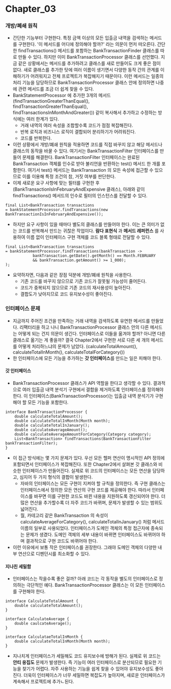 Chapter_03
============
### 개방/폐쇄 원칙
- 간단한 기능부터 구현한다. 특정 금액 이상의 모든 입출금 내역을 검색하는 메서드를 구현한다. '이 메서드를 어디에 정의해야
할까?' 라는 의문이 먼저 떠오른다. 간단한 findTransactions() 메서드를 포함하는 BankTransactionFinder 클래스를 따로 만들 수
있다. 하지만 이미 BankTransactionProcessor 클래스를 선언했다. 지금 같은 상황에서는 메서드를 추가하려고 클래스를 새로
만들어도 크게 좋은 점이 없다. 새로 클래스를 추가한 탓에 여러 이름이 생기면서 다양한 동작 간의 관계를 이해하기가 어려워지고
전체 프로젝트가 복잡해지기 때문이다. 이런 메서드는 일종의 처리 기능을 담당하므로 BankTransactionProcessor 클래스 안에
정의하면 나중에 관련 메서드를 조금 더 쉽게 찾을 수 있다.
- BankStatementProcessor 에 추가한 3개의 메서드 (findTransactionGreaterThanEqual(), findTransactionGreaterThanEqual(), 
findTransactionsInMonthAndGreater()) 같이 복사해서 추가하고 수정하는 방식에는 여러 한계가 있다.
  * 거래 내역의 여러 속성을 조합할수록 코드가 점점 복잡해진다.
  * 반복 로직과 비즈니스 로직이 결합되어 분리하기가 어려워진다.
  * 코드를 반복한다.
- 이런 상황에서 개방/폐쇄 원칙을 적용하면 코드를 직접 바꾸지 않고 해당 메서드나 클래스의 동작을 바꿀 수 있다.
여기서는 BankTransactionFilter 인터페이스를 만들어 문제를 해결한다. BankTransactionFilter 인터페이스는 완료된
BankTransaction 객체를 인수로 받아 불리언을 반환하는 test() 메서드 한 개를 포함한다. 여기서 test() 메서드는
BankTransaction 의 모든 속성에 접근할 수 있으므로 이를 이용해 특정 조건의 참, 거짓 여부를 판단한다.
- 이제 새로운 요구 사항에 맞는 필터를 구현한 후(BankTransactionIsInFebruaryAndExpensive 클래스), 아래와 같이 
findTransactions() 메서드의 인수로 필터의 인스턴스를 전달할 수 있다.
```
final List<BankTransaction transactions 
= bankStatementProcessor.findTransactions(new BankTransactionIsInFebruaryAndExpensive());
```
- 하지만 요구 사항이 있을 때마다 별도의 클래스를 만들어야 한다. 이는 큰 의미가 없는 코드를 반복해서 만드는 귀찮은
작업이다. **람다 표현식** 과 **메서드 레퍼런스** 를 사용하여 이름 없이 인터페이스 구현 객체를 코드 블록 형태로
전달할 수 있다.
```
final List<BankTransaction transactions 
= bankStatementProcessor.findTransactions(bankTransaction ->
            bankTransaction.getDate().getMonth() == Month.FEBRUARY
            && bankTransaction.getAmount() >= 1_000);
);
```
- 요약하자면, 다음과 같은 장점 덕분에 개방/폐쇄 원칙을 사용한다.
  * 기존 코드를 바꾸지 않으므로 기존 코드가 잘못될 가능성이 줄어든다.
  * 코드가 중복되지 않으므로 기존 코드의 재사용성이 높아진다.
  * 결합도가 낮아지므로 코드 유지보수성이 좋아진다.

### 인터페이스 문제
- 지금까지 주어진 조건을 만족하는 거래 내역을 검색하도록 유연한 메서드를 만들었다. 리팩터리을 하고 나니
BankTransactionProcessor 클래스 안의 다른 메서드는 어떻게 되는 건지 의문이 생긴다. 인터페이스로 이들을 옮겨야 할까?
아니면 다른 클래스로 옮기는 게 좋을까? 결국 Chapter2에서 구현한 서로 다른 세 개의 메서드를 어떻게 처리하느냐의 문제가
남았다. (calculateTotalAmount(), calculateTotalInMonth(), calculateTotalForCategory())
- 한 인터페이스에 모든 기능을 추가하는 **갓 인터페이스**를 만드는 일은 피해야 한다.

#### 갓 인터페이스
- BankTransactionProcessor 클래스가 API 역할을 한다고 생각할 수 있다. 결과적으로 여러 입출금 내역 분석기 구현에서
결합을 제거하도록 인터페이스를 정의해야 한다. 이 인터페이스(BankTransactionProcessor)는 입출금 내역 분석기가 구현해야 할
모든 기능을 포함한다.
```
interface BankTransactionProcessor {
    double calculateTotalAmount();
    double calculateTotalInMonth(Month month);
    double calculateTotalInJanuary();
    double calculateAverageAmount();
    double calculateAverageAmountForCategory(Category category);
    List<BankTransaction> findTransactions(BankTransactionFilter bankTransactionFilter);
}
```
- 이 접근 방식에는 몇 가지 문제가 있다. 우선 모든 헬퍼 연산이 명시적인 API 정의에 포함되면서 인터페이스가 복잡해진다.
또한 Chapter2에서 살펴본 갓 클래스와 비슷한 인터페이스가 만들어진다. 실제로 위 코드의 인터페이스는 모든 연산을 담당하고,
심지어 두 가지 형식의 결합이 발생한다.
  * 자바의 인터페이스는 모든 구현이 지켜야 할 규칙을 정의한다. 즉 구현 클래스는 인터페이스에서 정의한 모든 연산의
  구현 코드를 제공해야 한다. 따라서 인터페이스를 바꾸면 이를 구현한 코드도 바뀐 내용을 지원하도록 갱신되어야 한다.
  더 많은 연산을 추가할수록 더 자주 코드가 바뀌며, 문제가 발생할 수 있는 범위도 넓어진다.
  * 월, 카테고리 같은 BankTransaction 의 속성이 calculateAverageForCategory(), calculateTotalInJanuary() 처럼 메서드
  이름의 일부로 사용되었다. 인터페이스가 도메인 객체의 특정 접근자에 종속되는 문제가 생겼다. 도메인 객체의 세부 내용이
  바뀌면 인터페이스도 바뀌어야 하며 결과적으로 구현 코드도 바뀌어야 한다.
- 이런 이유에서 보통 작은 인터페이스를 권장한다. 그래야 도메인 객체의 다양한 내부 연산으로 디펜던시를 최소화할 수 있다.

#### 지나친 세밀함
- 인터페이스는 작을수록 좋은 걸까? 아래 코드는 각 동작을 별도의 인터페이스로 정의하는 극단적인 예다.
BankTransactionProcessor 클래스는 이 모든 인터페이스를 구현해야 한다.
```
interface CalculateTotalAmount {
    double calculateTotalAmount();
}

interface CalculateAverage {
    double caulcateAverage();
}

interface CalculataeTotalInMonth {
    double calculateTotalInMonth(Month month);
}
```
- 지나치게 인터페이스가 세밀해도 코드 유지보수에 방해가 된다. 실제로 위 코드는 **안티 응집도** 문제가 발생한다. 즉
기능이 여러 인터페이스로 분산되므로 필요한 기능을 찾기가 어렵다. 자주 사용하는 기능을 쉽게 찾을 수 있어야 유지보수성도
좋아진다. 더욱이 인터페이스가 너무 세밀하면 복잡도가 높아지며, 새로운 인터페이스가 계속해서 프로젝트에 추가ㄴ된다.